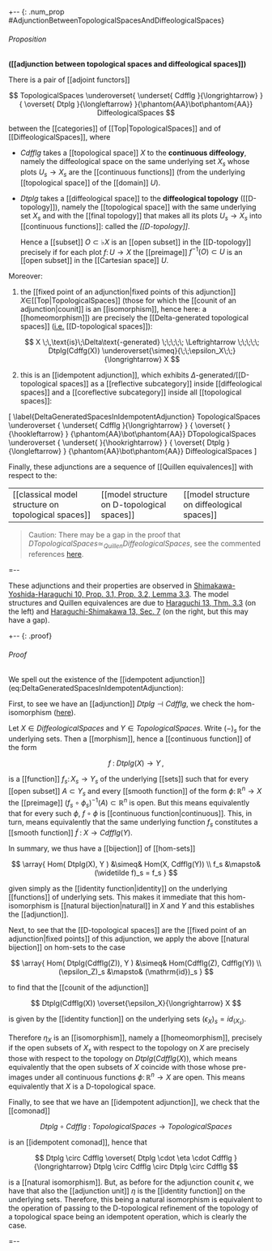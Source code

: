 
+-- {: .num_prop #AdjunctionBetweenTopologicalSpacesAndDiffeologicalSpaces}
###### Proposition
**([[adjunction between topological spaces and diffeological spaces]])**


There is a pair of [[adjoint functors]]

$$
  TopologicalSpaces
  \underoverset{
    \underset{
      Cdfflg
    }{\longrightarrow}
  }{
    \overset{
      Dtplg
    }{\longleftarrow}
  }{\phantom{AA}\bot\phantom{AA}}
  DiffeologicalSpaces
$$

between the [[categories]] of [[Top|TopologicalSpaces]] and of [[DiffeologicalSpaces]], where

* $Cdfflg$ takes a [[topological space]] $X$ to the **continuous diffeology**, namely the diffeological space on the same underlying set $X_s$ whose plots $U_s \to X_s$ are the [[continuous functions]] (from the underlying [[topological space]] of the [[domain]] $U$). 

* $Dtplg$ takes a [[diffeological space]] to the **diffeological topology** ([[D-topology]]), namely the [[topological space]] with the same underlying set $X_s$ and with the [[final topology]] that makes all its plots $U_{s} \to X_{s}$ into [[continuous functions]]: called the _[[D-topology]]_.

  Hence a [[subset]] $O \subset \flat X$ is an [[open subset]] in the [[D-topology]] precisely if for each plot $f \colon U \to X$ the [[preimage]] $f^{-1}(O) \subset U$ is an [[open subset]] in the [[Cartesian space]] $U$.

Moreover:

1. the [[fixed point of an adjunction|fixed points of this adjunction]] $X \in$[[Top|TopologicalSpaces]] (those for which the [[counit of an adjunction|counit]] is an [[isomorphism]], hence here: a [[homeomorphism]]) are precisely the [[Delta-generated topological spaces]] ([i.e.](Delta-generated+topological+space#AsDTopologicalSpaces) [[D-topological spaces]]):

   $$
     X \;\,\text{is}\;\Delta\text{-generated}
     \;\;\;\;\;
     \Leftrightarrow
     \;\;\;\;\;
     Dtplg(Cdffg(X))
     \underoverset{\simeq}{\;\;\epsilon_X\;\;}{\longrightarrow}
     X
   $$

1. this is an [[idempotent adjunction]], which exhibits $\Delta$-generated/[[D-topological spaces]] as a [[reflective subcategory]] inside [[diffeological spaces]] and a [[coreflective subcategory]] inside all [[topological spaces]]:

\[
  \label{DeltaGeneratedSpacesInIdempotentAdjunction}
  TopologicalSpaces
  \underoverset
    {
      \underset{
       Cdfflg
      }{\longrightarrow}
    }
    {
      \overset{
      }{\hookleftarrow}
    }
    {\phantom{AA}\bot\phantom{AA}}
  DTopologicalSpaces
  \underoverset
    {
      \underset{
      }{\hookrightarrow}
    }
    {
      \overset{
       Dtplg
      }{\longleftarrow}
    }
    {\phantom{AA}\bot\phantom{AA}}
  DiffeologicalSpaces
\]

Finally, these adjunctions are a sequence of [[Quillen equivalences]] with respect to the:

|  |  |  |
|--|--|--|
| [[classical model structure on topological spaces]] | [[model structure on D-topological spaces]] | [[model structure on diffeological spaces]] |

> Caution: There may be a gap in the proof that $DTopologicalSpaces \simeq_{Quillen} DiffeologicalSpaces$, see the commented references [here](model+structure+on+diffeological+spaces#References).

=--

These adjunctions and their properties are observed in [Shimakawa-Yoshida-Haraguchi 10, Prop. 3.1, Prop. 3.2, Lemma 3.3](diffeological+space#SYH10). The model structures and Quillen equivalences are due to [Haraguchi 13, Thm. 3.3](#model+structure+on+Delta-generated+topological+spaces#Haraguchi13) (on the left) and [Haraguchi-Shimakawa 13, Sec. 7](model+structure+on+diffeological+spaces#HaraguchiShimakawa13) (on the right, but this may have a gap).

+-- {: .proof}
###### Proof

We spell out the existence of the [[idempotent adjunction]] (eq:DeltaGeneratedSpacesInIdempotentAdjunction):

First, to see we have an [[adjunction]] $Dtplg \dashv Cdfflg$, we check the hom-isomorphism ([here](adjoint+functor#eq:HomIsomorphismForAdjointFunctors)).

Let $X \in DiffeologicalSpaces$ and $Y \in TopologicalSpaces$. Write $(-)_s$ for the underlying sets. Then a [[morphism]], hence a [[continuous function]] of the form

$$
  f \;\colon\; Dtplg(X) \longrightarrow Y
  \,,
$$

is a [[function]] $f_s \colon X_s \to Y_s$ of the underlying [[sets]] such that for every [[open subset]] $A \subset Y_s$ and every [[smooth function]] of the form $\phi \colon \mathbb{R}^n \to X$ the [[preimage]] $(f_s \circ \phi_s)^{-1}(A) \subset \mathbb{R}^n$ is open. But this means equivalently that for every such $\phi$, $f \circ \phi$ is [[continuous function|continuous]].  This, in turn, means equivalently that the same underlying function $f_s$ constitutes a [[smooth function]] $\widetilde f \;\colon\; X \longrightarrow Cdfflg(Y)$.

In summary, we thus have a [[bijection]] of [[hom-sets]]

$$
  \array{
    Hom( Dtplg(X), Y )
    &\simeq&
    Hom(X, Cdfflg(Y))
    \\
    f_s &\mapsto& (\widetilde f)_s = f_s
  }
$$

given simply as the [[identity function|identity]] on the underlying [[functions]] of underlying sets.  This makes it immediate that this hom-isomorphism is [[natural bijection|natural]] in $X$ and $Y$ and this establishes the [[adjunction]]. 

Next, to see that the [[D-topological spaces]] are the [[fixed point of an adjunction|fixed points]] of this adjunction, 
we apply the above [[natural bijection]] on hom-sets to the case

$$
  \array{
    Hom( Dtplg(Cdfflg(Z)), Y )
    &\simeq&
    Hom(Cdfflg(Z), Cdfflg(Y))
    \\
    (\epsilon_Z)_s &\mapsto& (\mathrm{id})_s
  }
$$

to find that the [[counit of the adjunction]]

$$
  Dtplg(Cdfflg(X))
  \overset{\epsilon_X}{\longrightarrow}
  X
$$

is given by the [[identity function]] on the underlying sets $(\epsilon_X)_s = id_{(X_s)}$.

Therefore $\eta_X$ is an [[isomorphism]], namely a [[homeomorphism]], precisely if the open subsets of $X_s$ with respect to the topology on $X$ are precisely those with respect to the topology on $Dtplg(Cdfflg(X))$, which means equivalently that the open subsets of $X$ coincide with those whose pre-images under all continuous functions $\phi \colon \mathbb{R}^n \to X$ are open. This means equivalently that $X$ is a D-topological space.

Finally, to see that we have an [[idempotent adjunction]], we check that the [[comonad]]

$$
  Dtplg \circ Cdfflg \;\colon\; TopologicalSpaces \to TopologicalSpaces
$$

is an [[idempotent comonad]], hence that

$$
  Dtplg \circ Cdfflg
  \overset{
    Dtplg \cdot \eta \cdot Cdfflg
  }{\longrightarrow}
  Dtplg \circ Cdfflg \circ Dtplg \circ Cdfflg
$$

is a [[natural isomorphism]]. But, as before for the adjunction counit $\epsilon$, we have that also the [[adjunction unit]] $\eta$ is the [[identity function]] on the underlying sets. Therefore, this being a natural isomorphism is equivalent to the operation of passing to the D-topological refinement of the topology of a topological space being an idempotent operation, which is clearly the case.

=--



